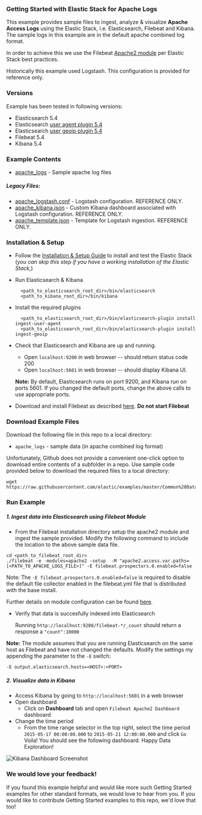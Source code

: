 ### Getting Started with Elastic Stack for Apache Logs

This example provides sample files to ingest, analyze & visualize **Apache Access Logs** using the Elastic Stack, i.e. Elasticsearch, Filebeat and Kibana. The sample logs in this example are in the default apache combined log format.

In order to achieve this we use the Filebeat [Apache2 module](https://www.elastic.co/guide/en/beats/filebeat/5.4/filebeat-module-apache2.html) per Elastic Stack best practices.

Historically this example used Logstash. This configuration is provided for reference only.

### Versions

Example has been tested in following versions:

- Elasticsearch 5.4
- Elasticsearch [user agent plugin 5.4](https://www.elastic.co/guide/en/elasticsearch/plugins/5.4/ingest-user-agent.html)
- Elasticsearch [user geoip plugin 5.4](https://www.elastic.co/guide/en/elasticsearch/plugins/5.4/ingest-geoip.html)
- Filebeat 5.4
- Kibana 5.4

### Example Contents

* [apache_logs](https://github.com/elastic/examples/blob/master/Common%20Data%20Formats/apache_logs/apache_logs) - Sample apache log files

##### Legacy Files:

* [apache_logstash.conf](https://github.com/elastic/examples/blob/master/Common%20Data%20Formats/apache_logs/logstash/apache_logstash.conf) -  Logstash configuration. REFERENCE ONLY.
* [apache_kibana.json](https://github.com/elastic/examples/blob/master/Common%20Data%20Formats/apache_logs/logstash/apache_kibana.json) - Custom Kibana dashboard associated with Logstash configuration. REFERENCE ONLY.
* [apache_template.json](https://github.com/elastic/examples/blob/master/Common%20Data%20Formats/apache_logs/logstash/apache_template.json) - Template for Logstash ingestion. REFERENCE ONLY.

### Installation & Setup

* Follow the [Installation & Setup Guide](https://github.com/elastic/examples/blob/master/Installation%20and%20Setup.md) to install and test the Elastic Stack (*you can skip this step if you have a working installation of the Elastic Stack,*)

* Run Elasticsearch & Kibana

  ```shell
    <path_to_elasticsearch_root_dir>/bin/elasticsearch
    <path_to_kibana_root_dir>/bin/kibana
    ```

* Install the required plugins

  ```shell
    <path_to_elasticsearch_root_dir>/bin/elasticsearch-plugin install ingest-user-agent
    <path_to_elasticsearch_root_dir>/bin/elasticsearch-plugin install ingest-geoip
    ```
* Check that Elasticsearch and Kibana are up and running.
  - Open `localhost:9200` in web browser -- should return status code 200
  - Open `localhost:5601` in web browser -- should display Kibana UI.

  **Note:** By default, Elasticsearch runs on port 9200, and Kibana run on ports 5601. If you changed the default ports, change   the above calls to use appropriate ports.

* Download and install Filebeat as described [here](https://www.elastic.co/guide/en/beats/filebeat/5.4/filebeat-installation.html). **Do not start Filebeat**


### Download Example Files

Download the following file in this repo to a local directory:

- `apache_logs` - sample data (in apache combined log format)

Unfortunately, Github does not provide a convenient one-click option to download entire contents of a subfolder in a repo. Use sample code provided below to download the required files to a local directory:

```shell
wget https://raw.githubusercontent.com/elastic/examples/master/Common%20Data%20Formats/apache_logs/apache_logs
```

### Run Example
##### 1. Ingest data into Elasticsearch using Filebeat Module

* From the Filebeat installation directory setup the apache2 module and ingest the sample provided. Modify the following command to include the location to the above sample data file.

```shell
cd <path_to_filebeat_root_dir>
./filebeat -e -modules=apache2 -setup  -M "apache2.access.var.paths=[<PATH_TO_APACHE_LOGS_FILE>]" -E filebeat.prospectors.0.enabled=false
```

Note: The `-E filebeat.prospectors.0.enabled=false` is required to disable the default file collector enabled in the filebeat.yml file that is distributed with the base install. 

Further details on module configuration can be found [here](https://www.elastic.co/guide/en/beats/filebeat/current/_tutorial.html).

* Verify that data is succesfully indexed into Elasticsearch

  Running `http://localhost:9200/filebeat-*/_count` should return a response a `"count":10000`

 **Note:** The module assumes that you are running Elasticsearch on the same host as Filebeat and have not changed the defaults. Modify the settings my appending the parameter to the `-E` switch:
 
 `-E output.elasticsearch.hosts=<HOST>:<PORT>`
 
##### 2. Visualize data in Kibana

* Access Kibana by going to `http://localhost:5601` in a web browser
* Open dashboard
    * Click on **Dashboard** tab and open `Filebeat Apache2 Dashboard` dashboard
* Change the time period
    * From the time range selector in the top right, select the time period `2015-05-17 00:00:00.000` to `2015-05-21 12:00:00.000` and click `Go`
Voila! You should see the following dashboard. Happy Data Exploration!

![Kibana Dashboard Screenshot](https://github.com/elastic/examples/blob/master/Common%20Data%20Formats/apache_logs/apache_dashboard.jpg?raw=true)

### We would love your feedback!
If you found this example helpful and would like more such Getting Started examples for other standard formats, we would love to hear from you. If you would like to contribute Getting Started examples to this repo, we'd love that too!
